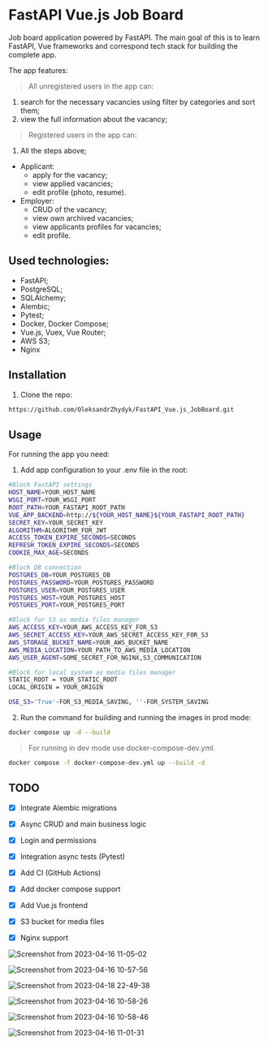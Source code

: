 # FastAPI Vue.js Job Board

Job board application powered by FastAPI. 
The main goal of this is to learn FastAPI, Vue 
frameworks and correspond tech stack for building the complete app.


The app features:
> All unregistered users in the app can:
1) search for the necessary vacancies using filter by categories and sort them;
2) view the full information about the vacancy;

> Registered users in the app can:
1) All the steps above;
- Applicant:
  - apply for the vacancy;
  - view applied vacancies;
  - edit profile (photo, resume).
- Employer:
  - CRUD of the vacancy;
  - view own archived vacancies;
  - view applicants profiles for vacancies;
  - edit profile.

## Used technologies:
* FastAPI;
* PostgreSQL;
* SQLAlchemy;
* Alembic;
* Pytest;
* Docker, Docker Compose;
* Vue.js, Vuex, Vue Router;
* AWS S3;
* Nginx

## Installation

1. Clone the repo:
```sh
https://github.com/OleksandrZhydyk/FastAPI_Vue.js_JobBoard.git
```

## Usage

For running the app you need:

1. Add app configuration to your .env file in the root:

```sh
#Block FastAPI settings
HOST_NAME=YOUR_HOST_NAME
WSGI_PORT=YOUR_WSGI_PORT
ROOT_PATH=YOUR_FASTAPI_ROOT_PATH
VUE_APP_BACKEND=http://${YOUR_HOST_NAME}${YOUR_FASTAPI_ROOT_PATH}
SECRET_KEY=YOUR_SECRET_KEY
ALGORITHM=ALGORITHM_FOR_JWT
ACCESS_TOKEN_EXPIRE_SECONDS=SECONDS
REFRESH_TOKEN_EXPIRE_SECONDS=SECONDS
COOKIE_MAX_AGE=SECONDS

#Block DB connection
POSTGRES_DB=YOUR_POSTGRES_DB
POSTGRES_PASSWORD=YOUR_POSTGRES_PASSWORD
POSTGRES_USER=YOUR_POSTGRES_USER
POSTGRES_HOST=YOUR_POSTGRES_HOST
POSTGRES_PORT=YOUR_POSTGRES_PORT

#Block for S3 as media files manager
AWS_ACCESS_KEY=YOUR_AWS_ACCESS_KEY_FOR_S3
AWS_SECRET_ACCESS_KEY=YOUR_AWS_SECRET_ACCESS_KEY_FOR_S3
AWS_STORAGE_BUCKET_NAME=YOUR_AWS_BUCKET_NAME
AWS_MEDIA_LOCATION=YOUR_PATH_TO_AWS_MEDIA_LOCATION
AWS_USER_AGENT=SOME_SECRET_FOR_NGINX,S3_COMMUNICATION

#Block for local system as media files manager
STATIC_ROOT = YOUR_STATIC_ROOT
LOCAL_ORIGIN = YOUR_ORIGIN

USE_S3='True'-FOR_S3_MEDIA_SAVING, ''-FOR_SYSTEM_SAVING
```

2. Run the command for building and running the images in prod mode:
```sh
docker compose up -d --build
```
> For running in dev mode use docker-compose-dev.yml. 
```sh
docker compose -f docker-compose-dev.yml up --build -d
```

## TODO
- [x] Integrate Alembic migrations
- [x] Async CRUD and main business logic
- [x] Login and permissions 
- [x] Integration async tests (Pytest)
- [x] Add CI (GitHub Actions)
- [x] Add docker compose support
- [x] Add Vue.js frontend
- [x] S3 bucket for media files
- [x] Nginx support


![Screenshot from 2023-04-16 11-05-02](https://user-images.githubusercontent.com/108074767/232284619-60cd9383-0106-4686-a247-142c1746fb6e.png)

![Screenshot from 2023-04-16 10-57-56](https://user-images.githubusercontent.com/108074767/232284775-ba8cccfb-82c0-4222-9af2-691d3d9a02fc.png)

![Screenshot from 2023-04-18 22-49-38](https://user-images.githubusercontent.com/108074767/232889609-ef3ba70d-ff5c-452f-b652-0e9e794ed685.png)

![Screenshot from 2023-04-16 10-58-26](https://user-images.githubusercontent.com/108074767/232284996-6a42b9d5-38b9-44f7-8626-4c04616086a8.png)

![Screenshot from 2023-04-16 10-58-46](https://user-images.githubusercontent.com/108074767/232284838-14b4a97e-15de-4745-a8cc-d823b80d3f35.png)

![Screenshot from 2023-04-16 11-01-31](https://user-images.githubusercontent.com/108074767/232285181-d3c913ec-00ed-48d1-a518-3e8e9f9c2b93.png)

